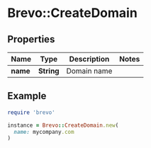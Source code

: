 # Brevo::CreateDomain

## Properties

| Name | Type | Description | Notes |
| ---- | ---- | ----------- | ----- |
| **name** | **String** | Domain name |  |

## Example

```ruby
require 'brevo'

instance = Brevo::CreateDomain.new(
  name: mycompany.com
)
```

